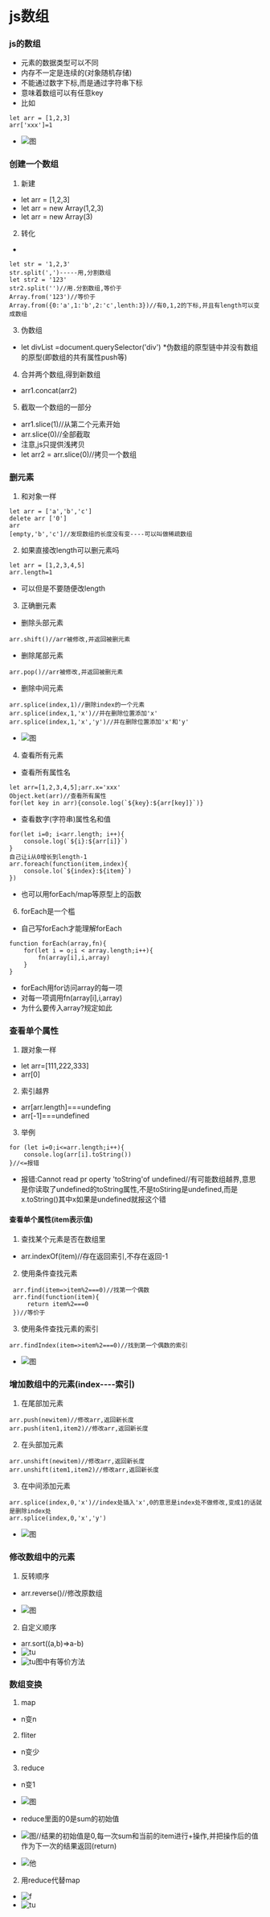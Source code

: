 # js数组
### js的数组
* 元素的数据类型可以不同
* 内存不一定是连续的(对象随机存储)  
* 不能通过数字下标,而是通过字符串下标
* 意味着数组可以有任意key
* 比如

```
let arr = [1,2,3]
arr['xxx']=1
```
* ![图](images/1.jpg)

### 创建一个数组
1. 新建

* let arr = [1,2,3]
* let arr = new Array(1,2,3)
* let arr = new Array(3)

2. 转化

* 
```
let str = '1,2,3'
str.split(',')-----用,分割数组
let str2 = '123'
str2.split('')//用.分割数组,等价于
Array.from('123')//等价于
Array.from({0:'a',1:'b',2:'c',lenth:3})//有0,1,2的下标,并且有length可以变成数组
```
3. 伪数组

* let divList =document.querySelector('div')
*伪数组的原型链中并没有数组的原型(即数组的共有属性push等) 
4. 合并两个数组,得到新数组

* arr1.concat(arr2)

5. 截取一个数组的一部分

* arr1.slice(1)//从第二个元素开始
* arr.slice(0)//全部截取
* 注意,js只提供浅拷贝
* let arr2 = arr.slice(0)//拷贝一个数组

### 删元素
1. 和对象一样

```
let arr = ['a','b','c']
delete arr ['0']
arr
[empty,'b','c']//发现数组的长度没有变----可以叫做稀疏数组
```
2. 如果直接改length可以删元素吗

```
let arr = [1,2,3,4,5]
arr.length=1
```
* 可以但是不要随便改length

3. 正确删元素

* 删除头部元素

``` 
arr.shift()//arr被修改,并返回被删元素
```
* 删除尾部元素
```
arr.pop()//arr被修改,并返回被删元素
```
* 删除中间元素

```
arr.splice(index,1)//删除index的一个元素
arr.splice(index,1,'x')//并在删除位置添加'x'
arr.splice(index,1,'x','y')//并在删除位置添加'x'和'y'
```
* ![图](images/2.jpg)

4. 查看所有元素

* 查看所有属性名

```
let arr=[1,2,3,4,5];arr.x='xxx'
Object.ket(arr)//查看所有属性
for(let key in arr){console.log(`${key}:${arr[key]}`)}
```
* 查看数字(字符串)属性名和值

```
for(let i=0; i<arr.length; i++){
    console.log(`${i}:${arr[i]}`)
}
自己让i从0增长到length-1
arr.foreach(function(item,index){
    console.lo(`${index}:${item}`)
})
```
* 也可以用forEach/map等原型上的函数

6. forEach是一个槛

* 自己写forEach才能理解forEach

```
function forEach(array,fn){
    for(let i = o;i < array.length;i++){
        fn(array[i],i,array)
    }
}
```
* forEach用for访问array的每一项
* 对每一项调用fn(array[i],i,array)
* 为什么要传入array?规定如此

### 查看单个属性

1. 跟对象一样

* let arr=[111,222,333]
* arr[0]

2. 索引越界

* arr[arr.length]===undefing
* arr[-1]===undefined

3. 举例

```
for (let i=0;i<=arr.length;i++){
    console.log(arr[i].toString())
}//<=报错

```
* 报错:Cannot read pr operty 'toString'of undefined//有可能数组越界,意思是你读取了undefined的toString属性,不是toStiring是undefined,而是x.toString()其中x如果是undefined就报这个错 

#### 查看单个属性(item表示值)
1. 查找某个元素是否在数组里

* arr.indexOf(item)//存在返回索引,不存在返回-1

2. 使用条件查找元素

```
 arr.find(item=>item%2===0)//找第一个偶数
 arr.find(function(item){
     return item%2===0
 })//等价于
 ```
 3. 使用条件查找元素的索引

```
arr.findIndex(item=>item%2===0)//找到第一个偶数的索引
```
* ![图](images/002.jpg)

### 增加数组中的元素(index----索引)

1. 在尾部加元素

```
arr.push(newitem)//修改arr,返回新长度
arr.push(iten1,item2)//修改arr,返回新长度
```
2. 在头部加元素

```
arr.unshift(newitem)//修改arr,返回新长度
arr.unshift(item1,item2)//修改arr,返回新长度
```
3. 在中间添加元素

```
arr.splice(index,0,'x')//index处插入'x',0的意思是index处不做修改,变成1的话就是删除index处
arr.splice(index,0,'x','y')
```
* ![图](images/003.jpg)

### 修改数组中的元素
1. 反转顺序

* arr.reverse()//修改原数组

* ![图](images/004.jpg)

2. 自定义顺序

* arr.sort((a,b)=>a-b)
* ![tu](images/005.jpg)
* ![tu](images/006.jpg)图中有等价方法

### 数组变换
1. map

* n变n

2. fliter

* n变少

3. reduce

* n变1

* ![图](images/007.jpg)
* reduce里面的0是sum的初始值
* ![图](images/008.jpg)//结果的初始值是0,每一次sum和当前的item进行+操作,并把操作后的值作为下一次的结果返回(return)
* ![他](images/009.jpg)

2. 用reduce代替map

* ![f](images/010.jpg)
* ![tu](images/011.jpg)